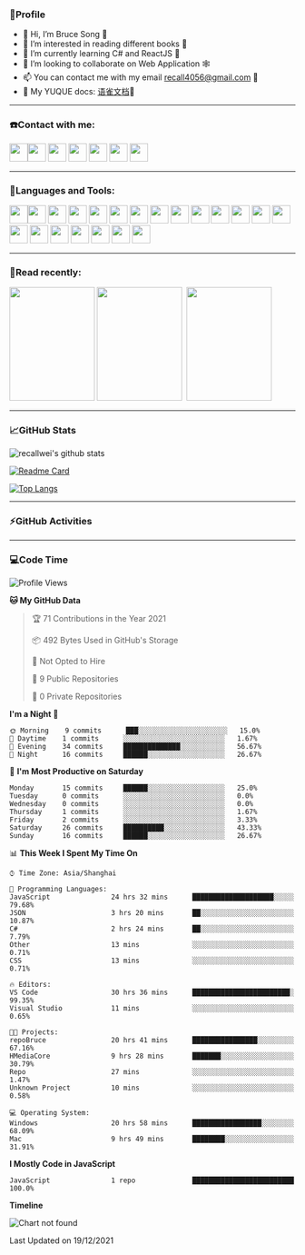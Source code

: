 ### 🦁️Profile

- 👋 Hi, I’m Bruce Song 🦁️ 
- 👀 I’m interested in reading different books 📖
- 🌱 I’m currently learning C# and ReactJS 🚀
- 💞️ I’m looking to collaborate on Web Application 🕸️ 
- 📫 You can contact me with my email recall4056@gmail.com 📮
- 📖 My YUQUE docs: [语雀文档](https://www.yuque.com/books/share/8603c585-6683-41b2-8645-a4edd05e7925?#%20%E3%80%8AC#/.NET%E5%BC%80%E5%8F%91%E3%80%8B "语雀文档")🌲

---

### ☎️Contact with me:

<img height="32" width="32" src="https://simpleicons.org/icons/wechat.svg"/><img height="32" width="32" src="https://simpleicons.org/icons/tencentqq.svg"/>
<img height="32" width="32" src="https://simpleicons.org/icons/twitter.svg"/>
<img height="32" width="32" src="https://simpleicons.org/icons/youtube.svg"/>
<img height="32" width="32" src="https://simpleicons.org/icons/google.svg"/>
<img height="32" width="32" src="https://simpleicons.org/icons/microsoftoutlook.svg"/>
<img height="32" width="32" src="https://simpleicons.org/icons/microsoftteams.svg"/>

---

### 🚀Languages and Tools:

<img height="32" width="32" src="https://simpleicons.org/icons/microsoft.svg"/><img height="32" width="32" src="https://simpleicons.org/icons/microsoftazure.svg"/>
<img height="32" width="32" src="https://simpleicons.org/icons/azuredevops.svg"/>
<img height="32" width="32" src="https://simpleicons.org/icons/visualstudio.svg"/>
<img height="32" width="32" src="https://simpleicons.org/icons/visualstudiocode.svg"/>
<img height="32" width="32" src="https://simpleicons.org/icons/dotnet.svg"/>
<img height="32" width="32" src="https://simpleicons.org/icons/csharp.svg"/>
<img height="32" width="32" src="https://simpleicons.org/icons/microsoftsqlserver.svg"/>
<img height="32" width="32" src="https://simpleicons.org/icons/javascript.svg"/>
<img height="32" width="32" src="https://simpleicons.org/icons/html5.svg"/>
<img height="32" width="32" src="https://simpleicons.org/icons/css3.svg"/>
<img height="32" width="32" src="https://simpleicons.org/icons/nodedotjs.svg"/>
<img height="32" width="32" src="https://simpleicons.org/icons/npm.svg"/>
<img height="32" width="32" src="https://simpleicons.org/icons/webpack.svg"/>
<img height="32" width="32" src="https://simpleicons.org/icons/swagger.svg"/>
<img height="32" width="32" src="https://simpleicons.org/icons/react.svg"/>
<img height="32" width="32" src="https://simpleicons.org/icons/bootstrap.svg"/>
<img height="32" width="32" src="https://simpleicons.org/icons/jest.svg">
<img height="32" width="32" src="https://simpleicons.org/icons/github.svg"/>
<img height="32" width="32" src="https://simpleicons.org/icons/git.svg"/>
<img height="32" width="32" src="https://simpleicons.org/icons/markdown.svg"/>

---

### 📖Read recently:

<img height="200" width="150" src="https://img9.doubanio.com/view/subject/s/public/s27283822.jpg"/>&nbsp;<img height="200" width="150" src="https://img9.doubanio.com/view/subject/l/public/s33524212.jpg"/>&nbsp;
<img height="200" width="150" src="https://img9.doubanio.com/view/subject/m/public/s33460221.jpg"/>

---

### 📈GitHub Stats

![recallwei's github stats](https://github-readme-stats.vercel.app/api?username=recallwei&show_icons=true&theme=dracula&count_private=true&include_all_commits)
<!---
repository 卡片
--->
[![Readme Card](https://github-readme-stats.vercel.app/api/pin/?username=recallwei&repo=recallwei&theme=dracula)](https://github.com/recallwei/daily)
<!---
repository 常用语言 layout=compact（紧凑布局）
--->
[![Top Langs](https://github-readme-stats.vercel.app/api/top-langs/?username=recallwei&layout=compact&theme=dracula)](https://github.com/recallwei/daily)

---
  
### ⚡️GitHub Activities

<!--START_SECTION:activity-->










<!--END_SECTION:activity-->

---

### 💻Code Time

<!--START_SECTION:waka-->
![Profile Views](http://img.shields.io/badge/Profile%20Views-0-blue)

**🐱 My GitHub Data** 

> 🏆 71 Contributions in the Year 2021
 > 
> 📦 492 Bytes Used in GitHub's Storage 
 > 
> 🚫 Not Opted to Hire
 > 
> 📜 9 Public Repositories 
 > 
> 🔑 0 Private Repositories  
 > 
**I'm a Night 🦉** 

```text
🌞 Morning    9 commits      ███░░░░░░░░░░░░░░░░░░░░░░   15.0% 
🌆 Daytime    1 commits      ░░░░░░░░░░░░░░░░░░░░░░░░░   1.67% 
🌃 Evening    34 commits     ██████████████░░░░░░░░░░░   56.67% 
🌙 Night      16 commits     ██████░░░░░░░░░░░░░░░░░░░   26.67%

```
📅 **I'm Most Productive on Saturday** 

```text
Monday       15 commits     ██████░░░░░░░░░░░░░░░░░░░   25.0% 
Tuesday      0 commits      ░░░░░░░░░░░░░░░░░░░░░░░░░   0.0% 
Wednesday    0 commits      ░░░░░░░░░░░░░░░░░░░░░░░░░   0.0% 
Thursday     1 commits      ░░░░░░░░░░░░░░░░░░░░░░░░░   1.67% 
Friday       2 commits      ░░░░░░░░░░░░░░░░░░░░░░░░░   3.33% 
Saturday     26 commits     ██████████░░░░░░░░░░░░░░░   43.33% 
Sunday       16 commits     ██████░░░░░░░░░░░░░░░░░░░   26.67%

```


📊 **This Week I Spent My Time On** 

```text
⌚︎ Time Zone: Asia/Shanghai

💬 Programming Languages: 
JavaScript               24 hrs 32 mins      ████████████████████░░░░░   79.68% 
JSON                     3 hrs 20 mins       ██░░░░░░░░░░░░░░░░░░░░░░░   10.87% 
C#                       2 hrs 24 mins       ██░░░░░░░░░░░░░░░░░░░░░░░   7.79% 
Other                    13 mins             ░░░░░░░░░░░░░░░░░░░░░░░░░   0.71% 
CSS                      13 mins             ░░░░░░░░░░░░░░░░░░░░░░░░░   0.71%

🔥 Editors: 
VS Code                  30 hrs 36 mins      ████████████████████████░   99.35% 
Visual Studio            11 mins             ░░░░░░░░░░░░░░░░░░░░░░░░░   0.65%

🐱‍💻 Projects: 
repoBruce                20 hrs 41 mins      ████████████████░░░░░░░░░   67.16% 
HMediaCore               9 hrs 28 mins       ███████░░░░░░░░░░░░░░░░░░   30.79% 
Repo                     27 mins             ░░░░░░░░░░░░░░░░░░░░░░░░░   1.47% 
Unknown Project          10 mins             ░░░░░░░░░░░░░░░░░░░░░░░░░   0.58%

💻 Operating System: 
Windows                  20 hrs 58 mins      █████████████████░░░░░░░░   68.09% 
Mac                      9 hrs 49 mins       ████████░░░░░░░░░░░░░░░░░   31.91%

```

**I Mostly Code in JavaScript** 

```text
JavaScript               1 repo              █████████████████████████   100.0%

```


**Timeline**

![Chart not found](https://raw.githubusercontent.com/recallwei/recallwei/main/charts/bar_graph.png) 


 Last Updated on 19/12/2021
<!--END_SECTION:waka-->
<!---
recallwei/recallwei is a ✨ special ✨ repository because its `README.md` (this file) appears on your GitHub profile.
You can click the Preview link to take a look at your changes.
--->
